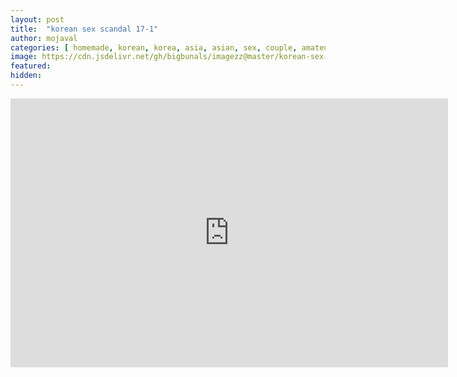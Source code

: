 ```yaml
---
layout: post
title:  "korean sex scandal 17-1"
author: mojaval
categories: [ homemade, korean, korea, asia, asian, sex, couple, amateur, scandal, motel, adult, self, camera, real ]
image: https://cdn.jsdelivr.net/gh/bigbunals/imagezz@master/korean-sex-scandal-17-1___8f78aec922ac87df9aed6c96be1978fdb14390f5.mp4.jpg
featured: 
hidden: 
---
```


<iframe src="https://openload.co/embed/Aj-_KrpQFl4/korean-sex-scandal-17-1___8f78aec922ac87df9aed6c96be1978fdb14390f5.mp4" scrolling="no" frameborder="0" width="700" height="430" allowfullscreen="true" webkitallowfullscreen="true" mozallowfullscreen="true"></iframe>